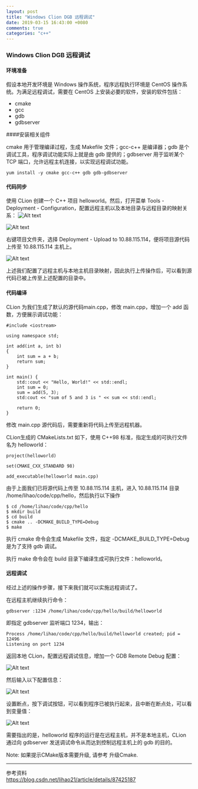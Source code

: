 ```yaml
---
layout: post
title: "Windows Clion DGB 远程调试"
date: 2019-03-15 16:43:00 +0080
comments: true
categories: "c++"
---
```


### Windows Clion DGB 远程调试

#### 环境准备

假设本地开发环境是 Windows 操作系统，程序远程执行环境是 CentOS 操作系统。为满足远程调试，需要在 CentOS 上安装必要的软件，安装的软件包括：

- cmake
- gcc
- gdb
- gdbserver

####安装相关组件

cmake 用于管理编译过程，生成 Makefile 文件；gcc-c++ 是编译器；gdb 是个调试工具，程序调试功能实际上就是由 gdb 提供的；gdbserver 用于监听某个 TCP 端口，允许远程主机连接，以实现远程调试功能。

```
yum install -y cmake gcc-c++ gdb gdb-gdbserver
```

#### 代码同步

使用 CLion 创建一个 C++ 项目 helloworld。然后，打开菜单 Tools - Deployment - Configuration，配置远程主机以及本地目录与远程目录的映射关系：
![Alt text]( 2019-02-16-001953.jpg)

![Alt text]( 2019-02-16-002249.jpg)

右键项目文件夹，选择 Deployment - Upload to 10.88.115.114，便将项目源代码上传至 10.88.115.114 主机上。

![Alt text]( 2019-02-16-002124.jpg)

上述我们配置了远程主机与本地主机目录映射，因此执行上传操作后，可以看到源代码已被上传至上述配置的目录中。

#### 代码编译

CLion 为我们生成了默认的源代码main.cpp，修改 main.cpp，增加一个 add 函数，方便展示调试功能：

```
#include <iostream>

using namespace std;

int add(int a, int b)
{
    int sum = a + b;
    return sum;
}

int main() {
    std::cout << "Hello, World!" << std::endl;
    int sum = 0;
    sum = add(5, 3);
    std:cout << "sum of 5 and 3 is " << sum << std::endl;

    return 0;
}
```

修改 main.cpp 源代码后，需要重新将代码上传至远程机器。

CLion生成的 CMakeLists.txt 如下，使用 C++98 标准，指定生成的可执行文件名为 helloworld：

```
project(helloworld)

set(CMAKE_CXX_STANDARD 98)

add_executable(helloworld main.cpp)
```

由于上面我们已将源代码上传至 10.88.115.114 主机，进入 10.88.115.114 目录 /home/lihao/code/cpp/hello，然后执行以下操作

```
$ cd /home/lihao/code/cpp/hello
$ mkdir build
$ cd build
$ cmake .. -DCMAKE_BUILD_TYPE=Debug
$ make
```

执行 cmake 命令会生成 Makefile 文件，指定 -DCMAKE_BUILD_TYPE=Debug 是为了支持 gdb 调试。

执行 make 命令会在 build 目录下编译生成可执行文件：helloworld。

#### 远程调试

经过上述的操作步骤，接下来我们就可以实施远程调试了。

在远程主机继续执行命令：

```
gdbserver :1234 /home/lihao/code/cpp/hello/build/helloworld
```

即指定 gdbserver 监听端口 1234，输出：

```
Process /home/lihao/code/cpp/hello/build/helloworld created; pid = 12496
Listening on port 1234
```

返回本地 CLion，配置远程调试信息，增加一个 GDB Remote Debug 配置：

![Alt text]( 2019-02-16-002509.jpg)

然后输入以下配置信息：

![Alt text]( 2019-02-16-002550.jpg)

设置断点，按下调试按钮，可以看到程序已被执行起来，且中断在断点处，可以看到变量值：

![Alt text]( 2019-02-16-002647.jpg)

需要指出的是，helloworld 程序的运行是在远程主机，并不是本地主机，CLion 通过向 gdbserver 发送调试命令从而达到控制远程主机上的 gdb 的目的。

Note: 如果提示CMake版本需要升级, 请参考[]() 升级Cmake.

----
参考资料  
https://blog.csdn.net/lihao21/article/details/87425187  


